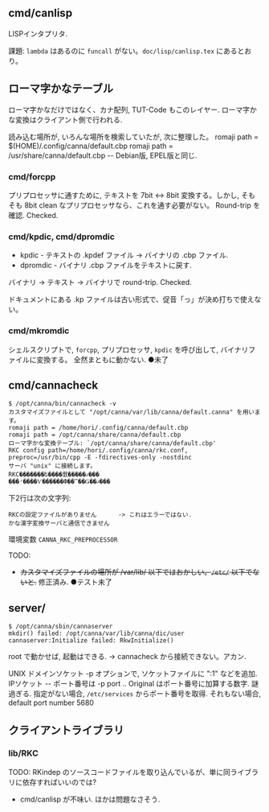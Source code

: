 

## cmd/canlisp

LISPインタプリタ.

課題:
`lambda` はあるのに `funcall` がない。`doc/lisp/canlisp.tex` にあるとおり。




## ローマ字かなテーブル

ローマ字かなだけではなく、カナ配列, TUT-Code もこのレイヤー. ローマ字かな変換はクライアント側で行われる.

読み込む場所が, いろんな場所を検索していたが, 次に整理した。
  romaji path = $(HOME)/.config/canna/default.cbp
  romaji path = /usr/share/canna/default.cbp  -- Debian版, EPEL版と同じ.

### cmd/forcpp 

プリプロセッサに通すために, テキストを 7bit <-> 8bit 変換する。しかし, そもそも 8bit clean なプリプロセッサなら、これを通す必要がない。
Round-trip を確認. Checked.


### cmd/kpdic, cmd/dpromdic

 * kpdic - テキストの .kpdef ファイル -> バイナリの .cbp ファイル. 
 * dpromdic - バイナリ .cbp ファイルをテキストに戻す.

バイナリ -> テキスト -> バイナリで round-trip. Checked.

ドキュメントにある .kp ファイルは古い形式で、促音「っ」が決め打ちで使えない。


### cmd/mkromdic

シェルスクリプトで, `forcpp`, プリプロセッサ, `kpdic` を呼び出して, バイナリファイルに変換する。
全然まともに動かない. ●未了




## cmd/cannacheck

```
$ /opt/canna/bin/cannacheck -v
カスタマイズファイルとして "/opt/canna/var/lib/canna/default.canna" を用います。
romaji path = /home/hori/.config/canna/default.cbp
romaji path = /opt/canna/share/canna/default.cbp
ローマ字かな変換テーブル: `/opt/canna/share/canna/default.cbp'
RKC config path=/home/hori/.config/canna/rkc.conf, preproc=/usr/bin/cpp -E -fdirectives-only -nostdinc
サーバ "unix" に接続します。
RKC�������ե����뤬�����ޤ���
���ʴ����Ѵ������Ф��̿��Ǥ��ޤ���
```

下2行は次の文字列:
```
RKCの設定ファイルがありません      -> これはエラーではない.
かな漢字変換サーバと通信できません
```

環境変数 `CANNA_RKC_PREPROCESSOR`

TODO:
 - <s>カスタマイズファイルの場所が /var/lib/ 以下ではおかしい。`/etc/` 以下でないと.</s> 修正済み. ●テスト未了



## server/

```
$ /opt/canna/sbin/cannaserver 
mkdir() failed: /opt/canna/var/lib/canna/dic/user
cannaserver:Initialize failed: RkwInitialize()
```

root で動かせば, 起動はできる.
-> cannacheck から接続できない。アカン.

UNIX ドメインソケット
  -p オプションで, ソケットファイルに ":1" などを追加.
IPソケット
  -- ポート番号は   -p port  .. Original はポート番号に加算する数字. 謎過ぎる.
  指定がない場合, `/etc/services` からポート番号を取得.
  それもない場合, default port number 5680





## クライアントライブラリ

### lib/RKC

TODO: RKindep のソースコードファイルを取り込んでいるが、単に同ライブラリに依存すればいいのでは?
 - cmd/canlisp が不味い. ほかは問題なさそう.



